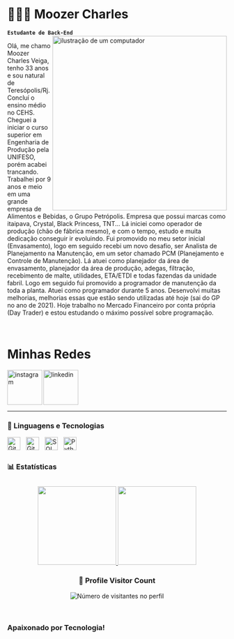 # 👩🏻‍💻 Moozer Charles
**`Estudante de Back-End`**
<img src="https://raw.githubusercontent.com/MicaelliMedeiros/micaellimedeiros/master/image/computer-illustration.png" alt="ilustração de um computador" min-width="400px" max-width="400px" width="400px" align="right">

<p align="left"> 
  Olá, me chamo Moozer Charles Veiga, tenho 33 anos e sou natural de Teresópolis/Rj. Concluí o ensino médio no CEHS. Cheguei a iniciar o curso superior em Engenharia de Produção pela UNIFESO, porém acabei trancando.
Trabalhei por 9 anos e meio em uma grande empresa de Alimentos e Bebidas, o Grupo Petrópolis. Empresa que possui marcas como itaipava, Crystal, Black Princess, TNT... Lá iniciei como operador de produção (chão de fábrica mesmo), e com o tempo, estudo e muita dedicação conseguir ir evoluindo. Fui promovido no meu setor inicial (Envasamento), logo em seguido recebi um novo desafio, ser Analista de Planejamento na Manutenção, em um setor chamado PCM (Planejamento e Controle de Manutenção). Lá atuei como planejador da área de envasamento, planejador da área de produção, adegas, filtração, recebimento de malte, utilidades, ETA/ETDI e todas fazendas da unidade fabril. Logo em seguido fui promovido a programador de manutenção da toda a planta. Atuei como programador durante 5 anos. Desenvolvi muitas melhorias, melhorias essas que estão sendo utilizadas até hoje (sai do GP no ano de 2021). Hoje trabalho no Mercado Financeiro por conta própria (Day Trader) e estou estudando o máximo possível sobre programação.
</p>

<br/>




 <h1 align="left">Minhas Redes</h1>
 <a href="https://www.instagram.com/moozer_charles/">
    <img align="left" width="80px" src="https://i.ibb.co/qkGSp1D/instagram.png" alt="instagram" style="vertical-align:top;">
  </a> 
  <a href="https://www.linkedin.com/in/moozer-charles/">
    <img width="80px" src="https://i.ibb.co/RyZx12b/linkedin.png" alt="linkedin" style="vertical-align:top;">
  </a>

---



### 🤖 Linguagens e Tecnologias

<img 
    align="left" 
    alt="GitHub"
    title="GitHub" 
    width="30px" 
    style="padding-right: 10px;" 
    src="https://cdn.jsdelivr.net/gh/devicons/devicon@latest/icons/github/github-original.svg" 
/>
<img
    align="left" 
    alt="Git" 
    title="Git"
    width="30px" 
    style="padding-right: 10px;" 
    src="https://cdn.jsdelivr.net/gh/devicons/devicon@latest/icons/git/git-original.svg" 
/>

<img 
    align="left" 
    alt="SQL" 
    title="SQL"
    width="30px" 
    style="padding-right: 10px;" 
    src="https://cdn.jsdelivr.net/gh/devicons/devicon@latest/icons/mysql/mysql-original.svg"
/>

<img 
    align="left" 
    alt="Python" 
    title="Python"
    width="30px" 
    style="padding-right: 10px;" 
    src="https://cdn.jsdelivr.net/gh/devicons/devicon@latest/icons/python/python-original.svg" 
/>


<br/>
<br/>

### 📊 Estatísticas

##
<p align="center">
<a href="https://github.com/Moozer-cloud">
  <img height="180em" src="https://github-readme-stats-eight-theta.vercel.app/api?username=Moozer-cloud&show_icons=true&theme=algolia&include_all_commits=true&count_private=true"/>
  <img height="180em" src="https://github-readme-stats-eight-theta.vercel.app/api/top-langs/?username=Moozer-cloud&layout=compact&langs_count=8&theme=algolia"/>
</a>
</p>

<div align="center">
  <h3><b>📍 Profile Visitor Count</b></h3>
</div>

<p align="center">
  <img
    src="https://profile-counter.glitch.me/iuricode/count.svg"
    alt="Número de visitantes no perfil"
  />
</p>

<br/>


### Apaixonado por Tecnologia!
